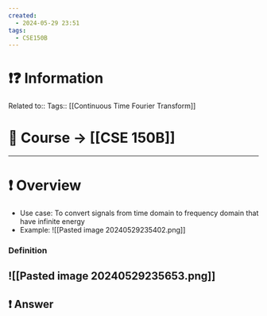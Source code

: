 ```yaml
---
created:
  - 2024-05-29 23:51
tags:
  - CSE150B
---
```


# ❗❓ Information
Related to:: 
Tags:: [[Continuous Time Fourier Transform]]

# 🌌 Course -> [[CSE 150B]]
---

# ❗ Overview
- Use case: To convert signals from time domain to frequency domain that have infinite energy
- Example: ![[Pasted image 20240529235402.png]]


### Definition
![[Pasted image 20240529235653.png]]
- 

 
## ❗ Answer